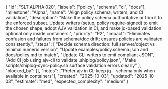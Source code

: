 {
  "id": "SLT.ALPHA.020",
  "labels": ["policy", "schema", "ci", "docs"],
  "milestone": "Alpha",
  "name": "Align policy schema, writers, and CI validation",
  "description": "Make the policy schema authoritative or trim it to the enforced subset. Update writers (setup, policy require-signed) to emit the chosen shape, adopt AJV validation in CI, and make jq-based validation optional only inside containers.",
  "priority": "P2",
  "impact": "Eliminates confusion and failures from schema/doc drift; ensures policies are validated consistently.",
  "steps": [
    "Decide schema direction: full semver/object vs minimal numeric version",
    "Update examples/policy.schema.json and docs/policy.md to match",
    "Update CLI writers to emit compliant JSON",
    "Add CI job using ajv-cli to validate .shiplog/policy.json",
    "Make scripts/shiplog-sync-policy.sh surface validation errors clearly"
  ],
  "blocked_by": [],
  "notes": ["Prefer ajv in CI; keep jq --schema only when available in containers"],
  "created": "2025-10-03",
  "updated": "2025-10-03",
  "estimate": "med",
  "expected_complexity": "medium"
}

